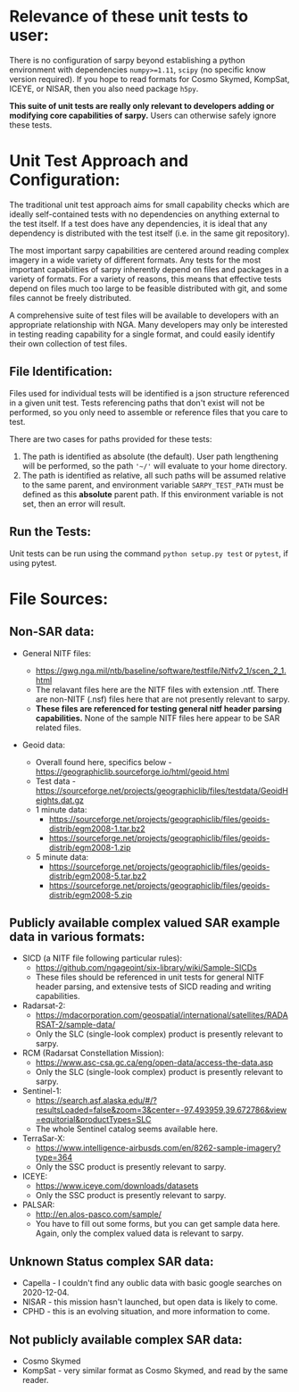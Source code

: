 Relevance of these unit tests to user:
======================================
There is no configuration of sarpy beyond establishing a python environment with 
dependencies `numpy>=1.11`, `scipy` (no specific know version required). If you 
hope to read formats for Cosmo Skymed, KompSat, ICEYE, or NISAR, then you also 
need package `h5py`. 

**This suite of unit tests are really only relevant to developers adding or modifying 
core capabilities of sarpy.** Users can otherwise safely ignore these tests.


Unit Test Approach and Configuration:
=====================================
The traditional unit test approach aims for small capability checks which are ideally 
self-contained tests with no dependencies on anything external to the test itself. 
If a test does have any dependencies, it is ideal that any dependency is distributed 
with the test itself (i.e. in the same git repository).

The most important sarpy capabilities are centered around reading complex imagery 
in a wide variety of different formats. Any tests for the most important capabilities 
of sarpy inherently depend on files and packages in a variety of formats. For a variety 
of reasons, this means that effective tests depend on files much too large to be 
feasible distributed with git, and some files cannot be freely distributed. 

A comprehensive suite of test files will be available to developers with an 
appropriate relationship with NGA. Many developers may only be interested in 
testing reading capability for a single format, and could easily identify their 
own collection of test files.

File Identification:
--------------------
Files used for individual tests will be identified is a json structure referenced 
in a given unit test. Tests referencing paths that don't exist will not be performed, 
so you only need to assemble or reference files that you care to test. 

There are two cases for paths provided for these tests:
1. The path is identified as absolute (the default). User path lengthening will be 
   performed, so the path `'~/'` will evaluate to your home directory. 
2. The path is identified as relative, all such paths will be assumed relative to 
   the same parent, and environment variable `SARPY_TEST_PATH` must be defined as 
   this **absolute** parent path. If this environment variable is not set, then an 
   error will result.

Run the Tests:
--------------
Unit tests can be run using the command `python setup.py test` or `pytest`, if 
using pytest.


File Sources:
=============

Non-SAR data:
-------------
- General NITF files:
    - https://gwg.nga.mil/ntb/baseline/software/testfile/Nitfv2_1/scen_2_1.html
    - The relavant files here are the NITF files with extension .ntf. There are
      non-NITF (.nsf) files here that are not presently relevant to sarpy.
    - **These files are referenced for testing general nitf header parsing capabilities.**
      None of the sample NITF files here appear to be SAR related files.

- Geoid data:
    - Overall found here, specifics below - https://geographiclib.sourceforge.io/html/geoid.html
    - Test data - https://sourceforge.net/projects/geographiclib/files/testdata/GeoidHeights.dat.gz
    - 1 minute data:
        + https://sourceforge.net/projects/geographiclib/files/geoids-distrib/egm2008-1.tar.bz2
	    + https://sourceforge.net/projects/geographiclib/files/geoids-distrib/egm2008-1.zip
    - 5 minute data:
	    + https://sourceforge.net/projects/geographiclib/files/geoids-distrib/egm2008-5.tar.bz2
	    + https://sourceforge.net/projects/geographiclib/files/geoids-distrib/egm2008-5.zip

Publicly available complex valued SAR example data in various formats:
----------------------------------------------------------------------
- SICD (a NITF file following particular rules):
    + https://github.com/ngageoint/six-library/wiki/Sample-SICDs
    + These files should be referenced in unit tests for general NITF header parsing,
      and extensive tests of SICD reading and writing capabilities.
- Radarsat-2:
    + https://mdacorporation.com/geospatial/international/satellites/RADARSAT-2/sample-data/
    + Only the SLC (single-look complex) product is presently relevant to sarpy.
- RCM (Radarsat Constellation Mission):
    + https://www.asc-csa.gc.ca/eng/open-data/access-the-data.asp
    + Only the SLC (single-look complex) product is presently relevant to sarpy.
- Sentinel-1:
    + https://search.asf.alaska.edu/#/?resultsLoaded=false&zoom=3&center=-97.493959,39.672786&view=equitorial&productTypes=SLC
    + The whole Sentinel catalog seems available here.
- TerraSar-X:
    + https://www.intelligence-airbusds.com/en/8262-sample-imagery?type=364
    + Only the SSC product is presently relevant to sarpy.
- ICEYE:
    + https://www.iceye.com/downloads/datasets
    + Only the SSC product is presently relevant to sarpy.
- PALSAR:
    + http://en.alos-pasco.com/sample/
    + You have to fill out some forms, but you can get sample data here.
      Again, only the complex valued data is relevant to sarpy.

Unknown Status complex SAR data:
--------------------------------
- Capella - I couldn't find any oublic data with basic google searches on 2020-12-04.
- NISAR - this mission hasn't launched, but open data is likely to come.
- CPHD - this is an evolving situation, and more information to come.

Not publicly available complex SAR data:
----------------------------------------
- Cosmo Skymed
- KompSat - very similar format as Cosmo Skymed, and read by the same reader.
